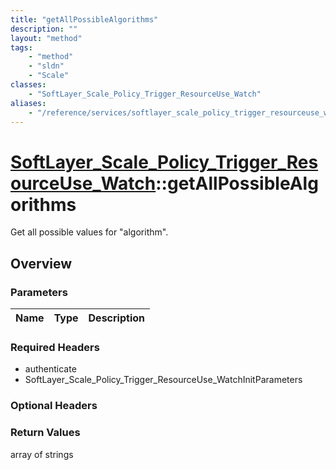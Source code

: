 ```yaml
---
title: "getAllPossibleAlgorithms"
description: ""
layout: "method"
tags:
    - "method"
    - "sldn"
    - "Scale"
classes:
    - "SoftLayer_Scale_Policy_Trigger_ResourceUse_Watch"
aliases:
    - "/reference/services/softlayer_scale_policy_trigger_resourceuse_watch/getAllPossibleAlgorithms"
---
```

# [SoftLayer_Scale_Policy_Trigger_ResourceUse_Watch](/reference/services/SoftLayer_Scale_Policy_Trigger_ResourceUse_Watch)::getAllPossibleAlgorithms

Get all possible values for "algorithm".


## Overview 


### Parameters 
|Name | Type | Description |
| --- | --- | --- |


### Required Headers
* authenticate
* SoftLayer_Scale_Policy_Trigger_ResourceUse_WatchInitParameters

### Optional Headers

### Return Values
array of strings

